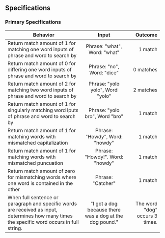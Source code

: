 ## Specifications
### Primary Specifications
| Behavior        | Input           | Outcome  |
| ------------- |:-------------:| -----:|
| Return match amount of 1 for matching one word inputs of phrase and word to search by | Phrase: "what", Word: "what" | 1 match |
| Return match amount of 0 for differing one word inputs of phrase and word to search by  | Phrase: "no", Word: "dice" | 0 matches |
| Return match amount of 2 for matching two word inputs of phrase and word to search by | Phrase: "yolo yolo", Word "yolo" | 2 matches |
| Return match amount of 1 for singularly matching word iputs of phrase and word to search by | Phrase: "yolo bro", Word "bro" | 1 match |
| Return match amount of 1 for matching words with mismatched capitalization | Phrase: "Howdy", Word: "howdy" | 1 match |
| Return match amount of 1 for matching words with mismatched puncuation | Phrase: "Howdy!". Word: "howdy" | 1 match |
| Return match amount of zero for mismatching words where one word is contained in the other | Phrase: "Catcher" | 1 match |
| When full sentence or paragraph and specific words are received as input, determines how many times the specific word occurs in full string. | "I got a dog because there was a dog at the dog pound." | The word "dog" occurs 3 times. |
